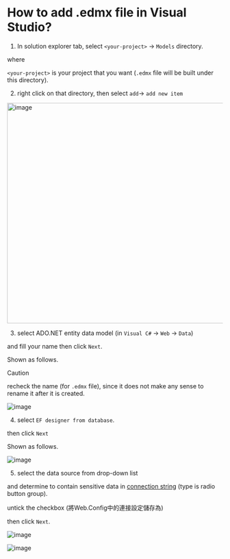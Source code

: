 # How to add .edmx file in Visual Studio?
1. In solution explorer tab, select `<your-project>` -> `Models` directory.

where 

`<your-project>` is your project that you want (`.edmx` file will be built under this directory).


2. right click on that directory, then select `add`-> `add new item`
   
<img width="515" alt="image" src="https://github.com/user-attachments/assets/66e35508-8bd9-4765-b2f6-3ea374df8db3" />

3. select ADO.NET entity data model (in `Visual C#` -> `Web` -> `Data`)

and fill your name then click `Next`.

Shown as follows.

> [!CAUTION]
> recheck the name (for `.edmx` file), since it does not make any sense to rename it after it is created.

![image](https://github.com/user-attachments/assets/fe3633dc-2450-4324-83d9-4a4a533ef39a)

4. select `EF designer from database`.

then click `Next`

Shown as follows.

![image](https://github.com/user-attachments/assets/c52e35fb-204e-4b8c-b6ff-07aca61ce214)

5. select the data source from drop-down list

and determine to contain sensitive data in [connection string](https://learn.microsoft.com/en-us/aspnet/mvc/overview/getting-started/introduction/creating-a-connection-string) (type is radio button group).

untick the checkbox (將Web.Config中的連接設定儲存為)

then click `Next`.

![image](https://github.com/user-attachments/assets/1b4979fe-bc96-4998-8e21-cebd26e6b940)

![image](https://github.com/user-attachments/assets/c6983bdd-f35f-4c67-9481-5b6a320c246a)

